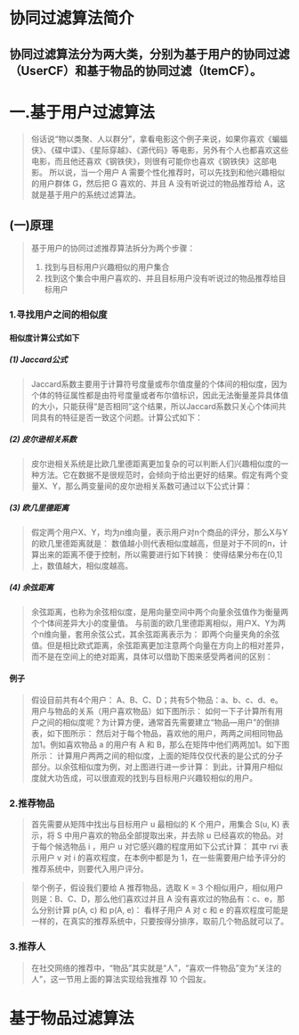 协同过滤算法简介
==============
协同过滤算法分为两大类，分别为基于用户的协同过滤（UserCF）和基于物品的协同过滤（ItemCF）。
--------------------------------------------------------------------------------

# 一.基于用户过滤算法

> 俗话说“物以类聚、人以群分”，拿看电影这个例子来说，如果你喜欢《蝙蝠侠》、《碟中谍》、《星际穿越》、《源代码》等电影，另外有个人也都喜欢这些电影，而且他还喜欢《钢铁侠》，则很有可能你也喜欢《钢铁侠》这部电影。
> 所以说，当一个用户 A 需要个性化推荐时，可以先找到和他兴趣相似的用户群体 G，然后把 G 喜欢的、并且 A 没有听说过的物品推荐给 A，这就是基于用户的系统过滤算法。

## (一)原理

> 基于用户的协同过滤推荐算法拆分为两个步骤：
> 1. 找到与目标用户兴趣相似的用户集合
> 2. 找到这个集合中用户喜欢的、并且目标用户没有听说过的物品推荐给目标用户

### 1.寻找用户之间的相似度
#### 相似度计算公式如下
##### (1) Jaccard公式
> Jaccard系数主要用于计算符号度量或布尔值度量的个体间的相似度，因为个体的特征属性都是由符号度量或者布尔值标识，因此无法衡量差异具体值的大小，只能获得“是否相同”这个结果，所以Jaccard系数只关心个体间共同具有的特征是否一致这个问题。计算公式如下：

##### (2) 皮尔逊相关系数
> 皮尔逊相关系统是比欧几里德距离更加复杂的可以判断人们兴趣相似度的一种方法。它在数据不是很规范时，会倾向于给出更好的结果。假定有两个变量X、Y，那么两变量间的皮尔逊相关系数可通过以下公式计算：

##### (3) 欧几里德距离
> 假定两个用户X、Y，均为n维向量，表示用户对n个商品的评分，那么X与Y的欧几里德距离就是：
> 数值越小则代表相似度越高，但是对于不同的n，计算出来的距离不便于控制，所以需要进行如下转换：
> 使得结果分布在(0,1]上，数值越大，相似度越高。

##### (4) 余弦距离
> 余弦距离，也称为余弦相似度，是用向量空间中两个向量余弦值作为衡量两个个体间差异大小的度量值。
> 与前面的欧几里德距离相似，用户X、Y为两个n维向量，套用余弦公式，其余弦距离表示为：
> 即两个向量夹角的余弦值。但是相比欧式距离，余弦距离更加注意两个向量在方向上的相对差异，而不是在空间上的绝对距离，具体可以借助下图来感受两者间的区别：
#### 例子
> 假设目前共有4个用户： A、B、C、D；共有5个物品：a、b、c、d、e。用户与物品的关系（用户喜欢物品）如下图所示：
> 如何一下子计算所有用户之间的相似度呢？为计算方便，通常首先需要建立“物品—用户”的倒排表，如下图所示：
> 然后对于每个物品，喜欢他的用户，两两之间相同物品加1。例如喜欢物品 a 的用户有 A 和 B，那么在矩阵中他们两两加1。如下图所示：
> 计算用户两两之间的相似度，上面的矩阵仅仅代表的是公式的分子部分。以余弦相似度为例，对上图进行进一步计算：
> 到此，计算用户相似度就大功告成，可以很直观的找到与目标用户兴趣较相似的用户。
### 2.推荐物品
> 首先需要从矩阵中找出与目标用户 u 最相似的 K 个用户，用集合 S(u, K) 表示，将 S 中用户喜欢的物品全部提取出来，并去除 u 已经喜欢的物品。对于每个候选物品 i ，用户 u 对它感兴趣的程度用如下公式计算：
> 其中 rvi 表示用户 v 对 i 的喜欢程度，在本例中都是为 1，在一些需要用户给予评分的推荐系统中，则要代入用户评分。

> 举个例子，假设我们要给 A 推荐物品，选取 K = 3 个相似用户，相似用户则是：B、C、D，那么他们喜欢过并且 A 没有喜欢过的物品有：c、e，那么分别计算 p(A, c) 和 p(A, e)：
> 看样子用户 A 对 c 和 e 的喜欢程度可能是一样的，在真实的推荐系统中，只要按得分排序，取前几个物品就可以了。
    
### 3.推荐人
> 在社交网络的推荐中，“物品”其实就是“人”，“喜欢一件物品”变为“关注的人”，这一节用上面的算法实现给我推荐 10 个园友。
    
    
# 基于物品过滤算法
